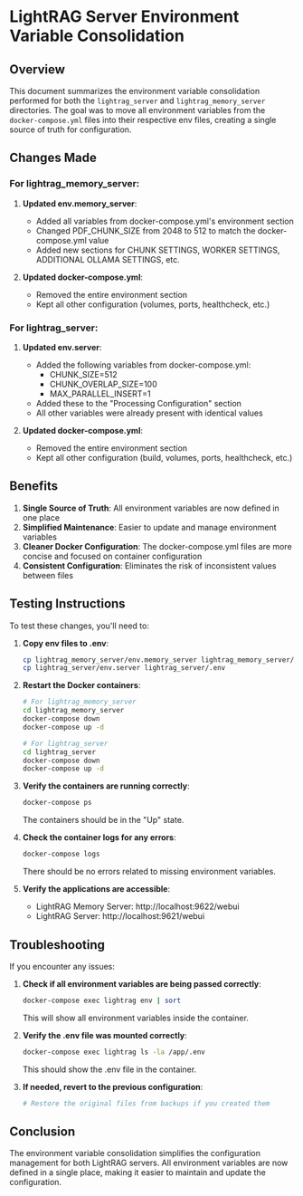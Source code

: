 # LightRAG Server Environment Variable Consolidation

## Overview

This document summarizes the environment variable consolidation performed for both the `lightrag_server` and `lightrag_memory_server` directories. The goal was to move all environment variables from the `docker-compose.yml` files into their respective env files, creating a single source of truth for configuration.

## Changes Made

### For lightrag_memory_server:

1. **Updated env.memory_server**:
   - Added all variables from docker-compose.yml's environment section
   - Changed PDF_CHUNK_SIZE from 2048 to 512 to match the docker-compose.yml value
   - Added new sections for CHUNK SETTINGS, WORKER SETTINGS, ADDITIONAL OLLAMA SETTINGS, etc.

2. **Updated docker-compose.yml**:
   - Removed the entire environment section
   - Kept all other configuration (volumes, ports, healthcheck, etc.)

### For lightrag_server:

1. **Updated env.server**:
   - Added the following variables from docker-compose.yml:
     - CHUNK_SIZE=512
     - CHUNK_OVERLAP_SIZE=100
     - MAX_PARALLEL_INSERT=1
   - Added these to the "Processing Configuration" section
   - All other variables were already present with identical values

2. **Updated docker-compose.yml**:
   - Removed the entire environment section
   - Kept all other configuration (build, volumes, ports, healthcheck, etc.)

## Benefits

1. **Single Source of Truth**: All environment variables are now defined in one place
2. **Simplified Maintenance**: Easier to update and manage environment variables
3. **Cleaner Docker Configuration**: The docker-compose.yml files are more concise and focused on container configuration
4. **Consistent Configuration**: Eliminates the risk of inconsistent values between files

## Testing Instructions

To test these changes, you'll need to:

1. **Copy env files to .env**:
   ```bash
   cp lightrag_memory_server/env.memory_server lightrag_memory_server/.env
   cp lightrag_server/env.server lightrag_server/.env
   ```

2. **Restart the Docker containers**:
   ```bash
   # For lightrag_memory_server
   cd lightrag_memory_server
   docker-compose down
   docker-compose up -d

   # For lightrag_server
   cd lightrag_server
   docker-compose down
   docker-compose up -d
   ```

3. **Verify the containers are running correctly**:
   ```bash
   docker-compose ps
   ```
   The containers should be in the "Up" state.

4. **Check the container logs for any errors**:
   ```bash
   docker-compose logs
   ```
   There should be no errors related to missing environment variables.

5. **Verify the applications are accessible**:
   - LightRAG Memory Server: http://localhost:9622/webui
   - LightRAG Server: http://localhost:9621/webui

## Troubleshooting

If you encounter any issues:

1. **Check if all environment variables are being passed correctly**:
   ```bash
   docker-compose exec lightrag env | sort
   ```
   This will show all environment variables inside the container.

2. **Verify the .env file was mounted correctly**:
   ```bash
   docker-compose exec lightrag ls -la /app/.env
   ```
   This should show the .env file in the container.

3. **If needed, revert to the previous configuration**:
   ```bash
   # Restore the original files from backups if you created them
   ```

## Conclusion

The environment variable consolidation simplifies the configuration management for both LightRAG servers. All environment variables are now defined in a single place, making it easier to maintain and update the configuration.